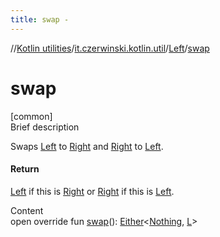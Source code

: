 ```yaml
---
title: swap -
---
```

//[Kotlin utilities](../../index.html)/[it.czerwinski.kotlin.util](../index.html)/[Left](index.html)/[swap](swap.html)



# swap  
[common]  
Brief description  


Swaps [Left](index.html) to [Right](../-right/index.html) and [Right](../-right/index.html) to [Left](index.html).



#### Return  


[Left](index.html) if this is [Right](../-right/index.html) or [Right](../-right/index.html) if this is [Left](index.html).

  
Content  
open override fun [swap](swap.html)(): [Either](../-either/index.html)<[Nothing](https://kotlinlang.org/api/latest/jvm/stdlib/kotlin/-nothing/index.html), [L](index.html)>  



